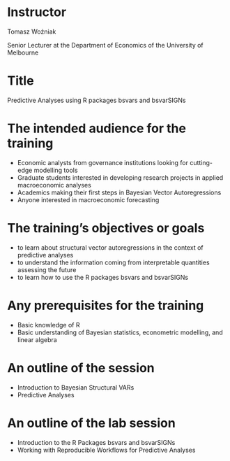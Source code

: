 
# Instructor

Tomasz Woźniak

Senior Lecturer at the Department of Economics of the University of Melbourne

# Title

Predictive Analyses using R packages bsvars and bsvarSIGNs

# The intended audience for the training

+ Economic analysts from governance institutions looking for cutting-edge modelling tools
+ Graduate students interested in developing research projects in applied macroeconomic analyses
+ Academics making their first steps in Bayesian Vector Autoregressions
+ Anyone interested in macroeconomic forecasting

# The training’s objectives or goals

+ to learn about structural vector autoregressions in the context of predictive analyses
+ to understand the information coming from interpretable quantities assessing the future
+ to learn how to use the R packages bsvars and bsvarSIGNs

# Any prerequisites for the training

+ Basic knowledge of R
+ Basic understanding of Bayesian statistics, econometric modelling, and linear algebra

# An outline of the session

+ Introduction to Bayesian Structural VARs
+ Predictive Analyses

# An outline of the lab session

+ Introduction to the R Packages bsvars and bsvarSIGNs
+ Working with Reproducible Workflows for Predictive Analyses